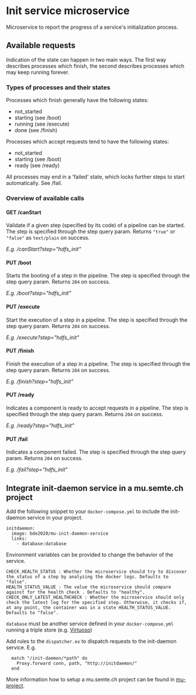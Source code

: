 # Init service microservice
Microservice to report the progress of a service's initialization process.

## Available requests
Indication of the state can happen in two main ways.  The first way describes processes which finish, the second describes processes which may keep running forever.

### Types of processes and their states
Processes which finish generally have the following states:

- not_started
- starting (see /boot)
- running  (see /execute)
- done (see /finish)

Processes which accept requests tend to have the following states:

- not_started
- starting (see /boot)
- ready (see /ready)

All processes may end in a 'failed' state, which locks further steps to start automatically.  See /fail.

### Overview of available calls

#### GET /canStart
Validate if a given step (specified by its code) of a pipeline can be started. The step is specified through the step query param. Returns `"true"` or `"false"` as `text/plain` on success.

_E.g. /canStart?step="hdfs_init"_

#### PUT /boot
Starts the booting of a step in the pipeline.  The step is specified through the step query param. Returns `204` on success.

_E.g. /boot?step="hdfs_init"_

#### PUT /execute
Start the execution of a step in a pipeline. The step is specified through the step query param. Returns `204` on success.

_E.g. /execute?step="hdfs_init"_

#### PUT /finish
Finish the execution of a step in a pipeline. The step is specified through the step query param. Returns `204` on success.

_E.g. /finish?step="hdfs_init"_

#### PUT /ready
Indicates a component is ready to accept requests in a pipeline. The step is specified through the step query param. Returns `204` on success.

_E.g. /ready?step="hdfs_init"_

#### PUT /fail
Indicates a component failed. The step is specified through the step query param. Returns `204` on success.

_E.g. /fail?step="hdfs_init"_


## Integrate init-daemon service in a mu.semte.ch project
Add the following snippet to your `docker-compose.yml` to include the init-daemon service in your project.

```
initdaemon:
  image: bde2020/mu-init-daemon-service
  links:
    - database:database
```

Environment variables can be provided to change the behavior of the service.
```
CHECK_HEALTH_STATUS : Whether the microservice should try to discover the status of a step by analyzing the docker logs. Defaults to "false".
HEALTH_STATUS_VALUE : The value the microservice should compare against for the health check . Defaults to "healthy".
CHECK_ONLY_LATEST_HEALTHCHECK : Whether the microservice should only check the latest log for the specified step. Otherwise, it checks if, at any point, the container was in a state HEALTH_STATUS_VALUE. Defaults to "false".
```

`database` must be another service defined in your `docker-compose.yml` running a triple store (e.g. [Virtuoso](https://hub.docker.com/r/tenforce/virtuoso/))


Add rules to the `dispatcher.ex` to dispatch requests to the init-daemon service. E.g. 

```
  match "/init-daemon/*path" do
    Proxy.forward conn, path, "http://initdaemon/"
  end
```

More information how to setup a mu.semte.ch project can be found in [mu-project](https://github.com/mu-semtech/mu-project).
